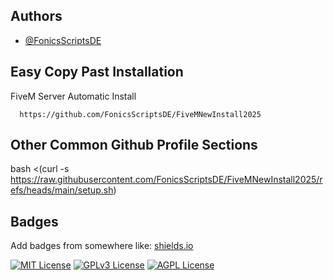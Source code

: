 
## Authors

- [@FonicsScriptsDE](https://www.github.com/FonicsScriptsDE)


## Easy Copy Past Installation

FiveM Server Automatic Install

```Command:
  https://github.com/FonicsScriptsDE/FiveMNewInstall2025
```


## Other Common Github Profile Sections
bash <(curl -s https://raw.githubusercontent.com/FonicsScriptsDE/FiveMNewInstall2025/refs/heads/main/setup.sh)


## Badges

Add badges from somewhere like: [shields.io](https://shields.io/)

[![MIT License](https://img.shields.io/badge/License-MIT-green.svg)](https://choosealicense.com/licenses/mit/)
[![GPLv3 License](https://img.shields.io/badge/License-GPL%20v3-yellow.svg)](https://opensource.org/licenses/)
[![AGPL License](https://img.shields.io/badge/license-AGPL-blue.svg)](http://www.gnu.org/licenses/agpl-3.0)

